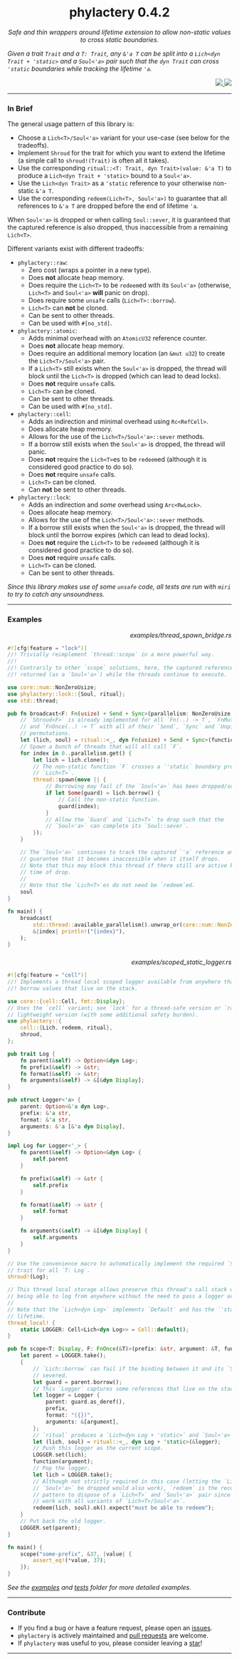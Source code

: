 <div align="center"> <h1> phylactery 0.4.2 </h1> </div>

<p align="center">
    <em> 
Safe and thin wrappers around lifetime extension to allow non-static values to cross static boundaries.

Given a trait `Trait` and a `T: Trait`, any `&'a T` can be split into a `Lich<dyn Trait + 'static>` and a `Soul<'a>` pair such that the `dyn Trait` can cross `'static` boundaries while tracking the lifetime `'a`.
    </em>
</p>

<div align="right">
    <a href="https://github.com/Magicolo/phylactery/actions/workflows/test.yml"> <img src="https://github.com/Magicolo/phylactery/actions/workflows/test.yml/badge.svg"> </a>
    <a href="https://crates.io/crates/phylactery"> <img src="https://img.shields.io/crates/v/phylactery.svg"> </a>
</div>

---
### In Brief

The general usage pattern of this library is:
- Choose a `Lich<T>/Soul<'a>` variant for your use-case (see below for the tradeoffs).
- Implement `Shroud` for the trait for which you want to extend the lifetime (a simple call to `shroud!(Trait)` is often all it takes).
- Use the corresponding `ritual::<T: Trait, dyn Trait>(value: &'a T)` to produce a `Lich<dyn Trait + 'static>` bound to a `Soul<'a>`.
- Use the `Lich<dyn Trait>` as a `'static` reference to your otherwise non-static `&'a T`.
- Use the corresponding `redeem(Lich<T>, Soul<'a>)` to guarantee that all references to `&'a T` are dropped before the end of lifetime `'a`.

When `Soul<'a>` is dropped or when calling `Soul::sever`, it is guaranteed that the captured reference is also dropped, thus
inaccessible from a remaining `Lich<T>`.

Different variants exist with different tradeoffs:
- `phylactery::raw`:
    - Zero cost (wraps a pointer in a new type).
    - Does **not** allocate heap memory.
    - Does require the `Lich<T>` to be `redeem`ed with its `Soul<'a>` (otherwise, `Lich<T>` and `Soul<'a>` **will** panic on drop).
    - Does require some `unsafe` calls (`Lich<T>::borrow`).
    - `Lich<T>` can **not** be cloned.
    - Can be sent to other threads.
    - Can be used with `#[no_std]`.
- `phylactery::atomic`:
    - Adds minimal overhead with an `AtomicU32` reference counter.
    - Does **not** allocate heap memory.
    - Does require an additional memory location (an `&mut u32`) to create the `Lich<T>/Soul<'a>` pair.
    - If a `Lich<T>` still exists when the `Soul<'a>` is dropped, the thread will block until the `Lich<T>` is dropped (which can lead to dead locks).
    - Does **not** require `unsafe` calls.
    - `Lich<T>` can be cloned.
    - Can be sent to other threads.
    - Can be used with `#[no_std]`.
- `phylactery::cell`:
    - Adds an indirection and minimal overhead using `Rc<RefCell>`.
    - Does allocate heap memory.
    - Allows for the use of the `Lich<T>/Soul<'a>::sever` methods.
    - If a borrow still exists when the `Soul<'a>` is dropped, the thread will panic.
    - Does **not** require the `Lich<T>`es to be `redeem`ed (although it is considered good practice to do so).
    - Does **not** require `unsafe` calls.
    - `Lich<T>` can be cloned.
    - Can **not** be sent to other threads.
- `phylactery::lock`:
    - Adds an indirection and *some* overhead using `Arc<RwLock>`.
    - Does allocate heap memory.
    - Allows for the use of the `Lich<T>/Soul<'a>::sever` methods.
    - If a borrow still exists when the `Soul<'a>` is dropped, the thread will block until the borrow expires (which can lead to dead locks).
    - Does **not** require the `Lich<T>` to be `redeem`ed (although it is considered good practice to do so).
    - Does **not** require `unsafe` calls.
    - `Lich<T>` can be cloned.
    - Can be sent to other threads.
    
*Since this library makes use of some `unsafe` code, all tests are run with `miri` to try to catch any unsoundness.*

---
### Examples

<p align="right"><em> examples/thread_spawn_bridge.rs </em></p>

```rust
#![cfg(feature = "lock")]
//! Trivially reimplement `thread::scope` in a more powerful way.
//!
//! Contrarily to other `scope` solutions, here, the captured reference can be
//! returned (as a `Soul<'a>`) while the threads continue to execute.

use core::num::NonZeroUsize;
use phylactery::lock::{Soul, ritual};
use std::thread;

pub fn broadcast<F: Fn(usize) + Send + Sync>(parallelism: NonZeroUsize, function: &F) -> Soul<'_> {
    // `Shroud<F>` is already implemented for all `Fn(..) -> T`, `FnMut(..) -> T`
    // and `FnOnce(..) -> T` with all of their `Send`, `Sync` and `Unpin`
    // permutations.
    let (lich, soul) = ritual::<_, dyn Fn(usize) + Send + Sync>(function);
    // Spawn a bunch of threads that will all call `F`.
    for index in 0..parallelism.get() {
        let lich = lich.clone();
        // The non-static function `F` crosses a `'static` boundary protected by the
        // `Lich<T>`.
        thread::spawn(move || {
            // Borrowing may fail if the `Soul<'a>` has been dropped/severed.
            if let Some(guard) = lich.borrow() {
                // Call the non-static function.
                guard(index);
            }
            // Allow the `Guard` and `Lich<T>` to drop such that the
            // `Soul<'a>` can complete its `Soul::sever`.
        });
    }

    // The `Soul<'a>` continues to track the captured `'a` reference and will
    // guarantee that it becomes inaccessible when it itself drops.
    // Note that this may block this thread if there still are active borrows at the
    // time of drop.
    //
    // Note that the `Lich<T>`es do not need be `redeem`ed.
    soul
}

fn main() {
    broadcast(
        std::thread::available_parallelism().unwrap_or(core::num::NonZeroUsize::MIN),
        &|index| println!("{index}"),
    );
}

```

###

<p align="right"><em> examples/scoped_static_logger.rs </em></p>

```rust
#![cfg(feature = "cell")]
//! Implements a thread local scoped logger available from anywhere that can
//! borrow values that live on the stack.

use core::{cell::Cell, fmt::Display};
// Uses the `cell` variant; see `lock` for a thread-safe version or `raw` for a even more
// lightweight version (with some additional safety burden).
use phylactery::{
    cell::{Lich, redeem, ritual},
    shroud,
};

pub trait Log {
    fn parent(&self) -> Option<&dyn Log>;
    fn prefix(&self) -> &str;
    fn format(&self) -> &str;
    fn arguments(&self) -> &[&dyn Display];
}

pub struct Logger<'a> {
    parent: Option<&'a dyn Log>,
    prefix: &'a str,
    format: &'a str,
    arguments: &'a [&'a dyn Display],
}

impl Log for Logger<'_> {
    fn parent(&self) -> Option<&dyn Log> {
        self.parent
    }

    fn prefix(&self) -> &str {
        self.prefix
    }

    fn format(&self) -> &str {
        self.format
    }

    fn arguments(&self) -> &[&dyn Display] {
        self.arguments
    }
}

// Use the convenience macro to automatically implement the required `Shroud`
// trait for all `T: Log`.
shroud!(Log);

// This thread local storage allows preserve this thread's call stack while
// being able to log from anywhere without the need to pass a logger around.
//
// Note that the `Lich<dyn Log>` implements `Default` and has the `'static`
// lifetime.
thread_local! {
    static LOGGER: Cell<Lich<dyn Log>> = Cell::default();
}

pub fn scope<T: Display, F: FnOnce(&T)>(prefix: &str, argument: &T, function: F) {
    let parent = LOGGER.take();
    {
        // `Lich::borrow` can fail if the binding between it and its `Soul<'a>` has been
        // severed.
        let guard = parent.borrow();
        // This `Logger` captures some references that live on the stack.
        let logger = Logger {
            parent: guard.as_deref(),
            prefix,
            format: "({})",
            arguments: &[argument],
        };
        // `ritual` produces a `Lich<dyn Log + 'static>` and `Soul<'a>` pair.
        let (lich, soul) = ritual::<_, dyn Log + 'static>(&logger);
        // Push this logger as the current scope.
        LOGGER.set(lich);
        function(argument);
        // Pop the logger.
        let lich = LOGGER.take();
        // Although not strictly required in this case (letting the `Lich<T>` and
        // `Soul<'a>` be dropped would also work), `redeem` is the recommended
        // pattern to dispose of a `Lich<T>` and `Soul<'a>` pair since it is going to
        // work with all variants of `Lich<T>/Soul<'a>`.
        redeem(lich, soul).ok().expect("must be able to redeem");
    }
    // Put back the old logger.
    LOGGER.set(parent);
}

fn main() {
    scope("some-prefix", &37, |value| {
        assert_eq!(*value, 37);
    });
}

```

_See the [examples](examples/) and [tests](tests/) folder for more detailed examples._

---
### Contribute
- If you find a bug or have a feature request, please open an [issues](https://github.com/Magicolo/phylactery/issues).
- `phylactery` is actively maintained and [pull requests](https://github.com/Magicolo/phylactery/pulls) are welcome.
- If `phylactery` was useful to you, please consider leaving a [star](https://github.com/Magicolo/phylactery)!

---
